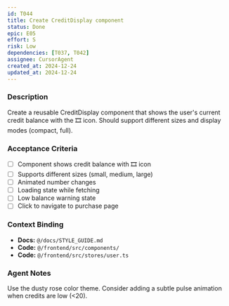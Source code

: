```yaml
---
id: T044
title: Create CreditDisplay component
status: Done
epic: E05
effort: S
risk: Low
dependencies: [T037, T042]
assignee: CursorAgent
created_at: 2024-12-24
updated_at: 2024-12-24
---
```


### Description

Create a reusable CreditDisplay component that shows the user's current credit balance with the 🎞️ icon. Should support different sizes and display modes (compact, full).

### Acceptance Criteria

- [ ] Component shows credit balance with 🎞️ icon
- [ ] Supports different sizes (small, medium, large)
- [ ] Animated number changes
- [ ] Loading state while fetching
- [ ] Low balance warning state
- [ ] Click to navigate to purchase page

### Context Binding

- **Docs:** `@/docs/STYLE_GUIDE.md`
- **Code:** `@/frontend/src/components/`
- **Code:** `@/frontend/src/stores/user.ts`

### Agent Notes

Use the dusty rose color theme. Consider adding a subtle pulse animation when credits are low (<20). 